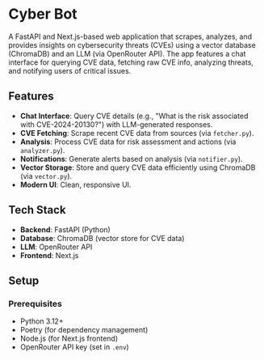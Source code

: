 # Cyber Bot

A FastAPI and Next.js-based web application that scrapes, analyzes, and provides insights on cybersecurity threats (CVEs) using a vector database (ChromaDB) and an LLM (via OpenRouter API). The app features a chat interface for querying CVE data, fetching raw CVE info, analyzing threats, and notifying users of critical issues.

## Features
- **Chat Interface**: Query CVE details (e.g., "What is the risk associated with CVE-2024-20130?") with LLM-generated responses.
- **CVE Fetching**: Scrape recent CVE data from sources (via `fetcher.py`).
- **Analysis**: Process CVE data for risk assessment and actions (via `analyzer.py`).
- **Notifications**: Generate alerts based on analysis (via `notifier.py`).
- **Vector Storage**: Store and query CVE data efficiently using ChromaDB (via `vector.py`).
- **Modern UI**: Clean, responsive UI.

## Tech Stack
- **Backend**: FastAPI (Python)
- **Database**: ChromaDB (vector store for CVE data)
- **LLM**: OpenRouter API
- **Frontend**: Next.js


## Setup
### Prerequisites
- Python 3.12+
- Poetry (for dependency management)
- Node.js (for Next.js frontend)
- OpenRouter API key (set in `.env`)


